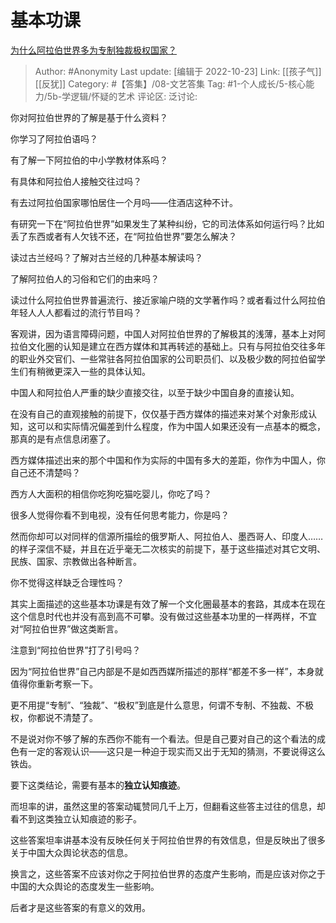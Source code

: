 # 基本功课
[为什么阿拉伯世界多为专制独裁极权国家？](https://www.zhihu.com/question/541506514/answer/2727011970)

> Author: #Anonymity
> Last update: [编辑于 2022-10-23]
> Link: [[孩子气]] [[反犹]]
> Category: #【答集】/08-文艺答集
> Tag: #1-个人成长/5-核心能力/5b-学逻辑/怀疑的艺术
> 评论区:
> 泛讨论:

你对阿拉伯世界的了解是基于什么资料？

你学习了阿拉伯语吗？

有了解一下阿拉伯的中小学教材体系吗？

有具体和阿拉伯人接触交往过吗？

有去过阿拉伯国家哪怕居住一个月吗——住酒店这种不计。

有研究一下在“阿拉伯世界”如果发生了某种纠纷，它的司法体系如何运行吗？比如丢了东西或者有人欠钱不还，在“阿拉伯世界”要怎么解决？

读过古兰经吗？了解对古兰经的几种基本解读吗？

了解阿拉伯人的习俗和它们的由来吗？

读过什么阿拉伯世界普遍流行、接近家喻户晓的文学著作吗？或者看过什么阿拉伯年轻人人人都看过的流行节目吗？

客观讲，因为语言障碍问题，中国人对阿拉伯世界的了解极其的浅薄，基本上对阿拉伯文化圈的认知是建立在西方媒体和其再转述的基础上。只有与阿拉伯交往多年的职业外交官们、一些常驻各阿拉伯国家的公司职员们、以及极少数的阿拉伯留学生们有稍微更深入一些的具体认知。

中国人和阿拉伯人严重的缺少直接交往，以至于缺少中国自身的直接认知。

在没有自己的直观接触的前提下，仅仅基于西方媒体的描述来对某个对象形成认知，这可以和实际情况偏差到什么程度，作为中国人如果还没有一点基本的概念，那真的是有点信息闭塞了。

西方媒体描述出来的那个中国和作为实际的中国有多大的差距，你作为中国人，你自己还不清楚吗？

西方人大面积的相信你吃狗吃猫吃婴儿，你吃了吗？

很多人觉得你看不到电视，没有任何思考能力，你是吗？

然而你却可以对同样的信源所描绘的俄罗斯人、阿拉伯人、墨西哥人、印度人……的样子深信不疑，并且在近乎毫无二次核实的前提下，基于这些描述对其它文明、民族、国家、宗教做出各种断言。

你不觉得这样缺乏合理性吗？

其实上面描述的这些基本功课是有效了解一个文化圈最基本的套路，其成本在现在这个信息时代也并没有高到高不可攀。没有做过这些基本功里的一样两样，不宜对“阿拉伯世界”做这类断言。

注意到“阿拉伯世界”打了引号吗？

因为“阿拉伯世界”自己内部是不是如西西媒所描述的那样“都差不多一样”，本身就值得你重新考察一下。

更不用提“专制”、“独裁”、“极权”到底是什么意思，何谓不专制、不独裁、不极权，你都说不清楚了。

不是说对你不够了解的东西你不能有一个看法。但是自己要对自己的这个看法的成色有一定的客观认识——这只是一种迫于现实而又出于无知的猜测，不要说得这么铁齿。

要下这类结论，需要有基本的**独立认知痕迹**。

而坦率的讲，虽然这里的答案动辄赞同几千上万，但翻看这些答主过往的信息，却看不到这类独立认知痕迹的影子。

这些答案坦率讲基本没有反映任何关于阿拉伯世界的有效信息，但是反映出了很多关于中国大众舆论状态的信息。

换言之，这些答案不应该对你之于阿拉伯世界的态度产生影响，而是应该对你之于中国的大众舆论的态度发生一些影响。

后者才是这些答案的有意义的效用。
